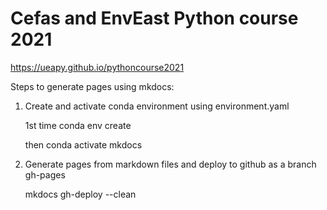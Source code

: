 # Cefas and EnvEast Python course 2021

https://ueapy.github.io/pythoncourse2021


Steps to generate pages using mkdocs:
1. Create and activate conda environment using environment.yaml

    1st time
    conda env create

    then
    conda activate mkdocs

2. Generate pages from markdown files and deploy to github as a branch gh-pages

    mkdocs gh-deploy --clean

